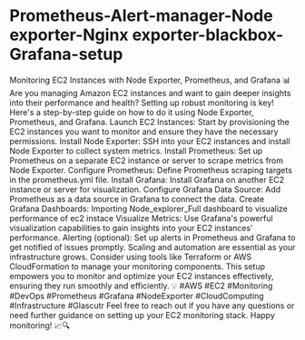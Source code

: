 # Prometheus-Alert-manager-Node exporter-Nginx exporter-blackbox- Grafana-setup

Monitoring EC2 Instances with Node Exporter, Prometheus, and Grafana 📊
Are you managing Amazon EC2 instances and want to gain deeper insights into their performance and health? Setting up robust monitoring is key! Here's a step-by-step guide on how to do it using Node Exporter, Prometheus, and Grafana.
Launch EC2 Instances: Start by provisioning the EC2 instances you want to monitor and ensure they have the necessary permissions.
Install Node Exporter: SSH into your EC2 instances and install Node Exporter to collect system metrics.
Install Prometheus: Set up Prometheus on a separate EC2 instance or server to scrape metrics from Node Exporter.
Configure Prometheus: Define Prometheus scraping targets in the prometheus.yml file.
Install Grafana: Install Grafana on another EC2 instance or server for visualization.
Configure Grafana Data Source: Add Prometheus as a data source in Grafana to connect the data.
Create Grafana Dashboards: Importing Node_explorer_Full dashboard to visualize performance of ec2 instace
Visualize Metrics: Use Grafana's powerful visualization capabilities to gain insights into your EC2 instances' performance.
Alerting (optional): Set up alerts in Prometheus and Grafana to get notified of issues promptly.
Scaling and automation are essential as your infrastructure grows. Consider using tools like Terraform or AWS CloudFormation to manage your monitoring components.
This setup empowers you to monitor and optimize your EC2 instances effectively, ensuring they run smoothly and efficiently. 💡
#AWS #EC2 #Monitoring #DevOps #Prometheus #Grafana #NodeExporter #CloudComputing #Infrastructure #Glascutr
Feel free to reach out if you have any questions or need further guidance on setting up your EC2 monitoring stack. Happy monitoring! 📈🔍

